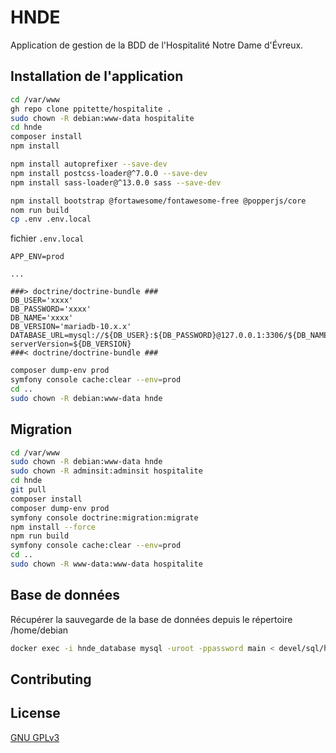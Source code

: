 # HNDE

Application de gestion de la BDD de l'Hospitalité Notre Dame d'Évreux.

## Installation de l'application

```bash
cd /var/www
gh repo clone ppitette/hospitalite .
sudo chown -R debian:www-data hospitalite
cd hnde
composer install
npm install

npm install autoprefixer --save-dev
npm install postcss-loader@^7.0.0 --save-dev
npm install sass-loader@^13.0.0 sass --save-dev

npm install bootstrap @fortawesome/fontawesome-free @popperjs/core
nom run build
cp .env .env.local
```

fichier `.env.local`

```env
APP_ENV=prod

...

###> doctrine/doctrine-bundle ###
DB_USER='xxxx'
DB_PASSWORD='xxxx'
DB_NAME='xxxx'
DB_VERSION='mariadb-10.x.x'
DATABASE_URL=mysql://${DB_USER}:${DB_PASSWORD}@127.0.0.1:3306/${DB_NAME}?serverVersion=${DB_VERSION}
###< doctrine/doctrine-bundle ###
```

```bash
composer dump-env prod
symfony console cache:clear --env=prod
cd ..
sudo chown -R debian:www-data hnde
```

## Migration

```bash
cd /var/www
sudo chown -R debian:www-data hnde
sudo chown -R adminsit:adminsit hospitalite
cd hnde
git pull
composer install
composer dump-env prod
symfony console doctrine:migration:migrate
npm install --force
npm run build
symfony console cache:clear --env=prod
cd ..
sudo chown -R www-data:www-data hospitalite
```

## Base de données

Récupérer la sauvegarde de la base de données depuis le répertoire /home/debian

```bash
docker exec -i hnde_database mysql -uroot -ppassword main < devel/sql/hnde_database_sav.sql
```

## Contributing

## License
[GNU GPLv3](https://choosealicense.com/licenses/gpl-3.0/)
